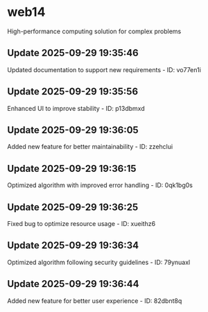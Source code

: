 # web14
High-performance computing solution for complex problems

## Update 2025-09-29 19:35:46
Updated documentation to support new requirements - ID: vo77en1i


## Update 2025-09-29 19:35:56
Enhanced UI to improve stability - ID: p13dbmxd


## Update 2025-09-29 19:36:05
Added new feature for better maintainability - ID: zzehclui


## Update 2025-09-29 19:36:15
Optimized algorithm with improved error handling - ID: 0qk1bg0s


## Update 2025-09-29 19:36:25
Fixed bug to optimize resource usage - ID: xueithz6


## Update 2025-09-29 19:36:34
Optimized algorithm following security guidelines - ID: 79ynuaxl


## Update 2025-09-29 19:36:44
Added new feature for better user experience - ID: 82dbnt8q

